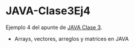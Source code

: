 # JAVA-Clase3Ej4

Ejemplo 4 del apunte de [JAVA Clase 3](https://profmatiasgarcia.com.ar/uploads/tutoriales/ClaseTeoricaJAVA3.pdf).
<ul>
  <li> Arrays, vectores, arreglos y matrices en JAVA</li>
</ul>
